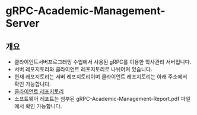 # gRPC-Academic-Management-Server

## 개요

- 클라이언트서버프로그래밍 수업에서 사용된 gRPC를 이용한 학사관리 서버입니다.
- 서버 레포지토리와 클라이언트 레포지토리로 나뉘어져 있습니다.
- 현재 레포지토리는 서버 레포지토리이며 클라이언트 레포지토리는 아래 주소에서 확인 가능합니다.
- [클라이언트 레포지토리](https://github.com/friendshipkim97/gRPC-Academic-Management-Client)
- 소프트웨어 레포트는 첨부된 gRPC-Academic-Management-Report.pdf 파일에서 확인 가능합니다.
